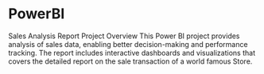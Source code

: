 # PowerBI
Sales Analysis Report
Project Overview
This Power BI project provides analysis of sales data, enabling better decision-making and performance tracking. The report includes interactive dashboards and visualizations that covers the detailed report on the sale transaction of a world famous Store.
